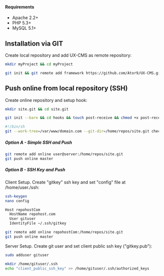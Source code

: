 #### Requirements
* Apache 2.2+
* PHP 5.3+
* MySQL 5.1+

## Installation via GIT
Create local repository and add UX-CMS as remote repository:
```sh
mkdir myProject && cd myProject

git init && git remote add framework https://github.com/Ator9/UX-CMS.git && git pull framework master
```
## Push online from local repository (SSH)
Create online repository and setup hook:
```sh
mkdir site.git && cd site.git

git init --bare && cd hooks && touch post-receive && chmod +x post-receive && nano post-receive
```
```sh
#!/bin/sh
git --work-tree=/var/www/domain.com --git-dir=/home/repos/site.git checkout -f
```
##### Option A - Simple SSH and Push
```sh
git remote add online user@server:/home/repos/site.git
git push online master
```
##### Option B - SSH Key and Push
Client Setup. Create "gitkey" ssh key and set "config" file at /home/user./ssh:
```sh
ssh-keygen
nano config
```
```sh
Host repohostCom
  HostName repohost.com
  User gituser
  IdentityFile ~/.ssh/gitkey
```
```sh
git remote add online repohostCom:/home/repos/site.git
git push online master
```
Server Setup. Create git user and set client public ssh key ("gitkey.pub"):
```sh
sudo adduser gituser
```
```sh
mkdir /home/gituser/.ssh
echo "client_public_ssh_key" >> /home/gituser/.ssh/authorized_keys
```
